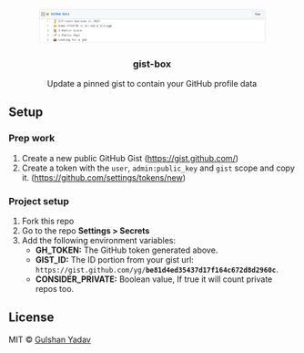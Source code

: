 <p align="center">
  <img width="400" src="assets/screenshot.png">
  <h3 align="center">gist-box</h3>
  <p align="center">Update a pinned gist to contain your GitHub profile data</p>
</p>

## Setup

### Prep work

1. Create a new public GitHub Gist (https://gist.github.com/)
1. Create a token with the `user`, `admin:public_key` and `gist` scope and copy it. (https://github.com/settings/tokens/new)

### Project setup

1. Fork this repo
1. Go to the repo **Settings > Secrets**
1. Add the following environment variables:
   - **GH_TOKEN:** The GitHub token generated above.
   - **GIST_ID:** The ID portion from your gist url: `https://gist.github.com/yg/`**`be81d4ed35437d17f164c672d8d2960c`**.
   - **CONSIDER_PRIVATE:** Boolean value, If true it will count private repos too.

## License

MIT © [Gulshan Yadav](LICENSE)
